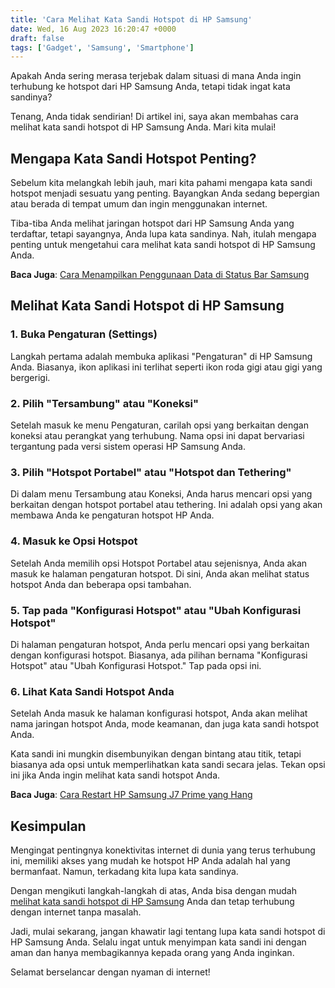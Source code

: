 ```yaml
---
title: 'Cara Melihat Kata Sandi Hotspot di HP Samsung'
date: Wed, 16 Aug 2023 16:20:47 +0000
draft: false
tags: ['Gadget', 'Samsung', 'Smartphone']
---
```


Apakah Anda sering merasa terjebak dalam situasi di mana Anda ingin terhubung ke hotspot dari HP Samsung Anda, tetapi tidak ingat kata sandinya?

Tenang, Anda tidak sendirian! Di artikel ini, saya akan membahas cara melihat kata sandi hotspot di HP Samsung Anda. Mari kita mulai!

**Mengapa Kata Sandi Hotspot Penting?**
---------------------------------------

Sebelum kita melangkah lebih jauh, mari kita pahami mengapa kata sandi hotspot menjadi sesuatu yang penting. Bayangkan Anda sedang bepergian atau berada di tempat umum dan ingin menggunakan internet.

Tiba-tiba Anda melihat jaringan hotspot dari HP Samsung Anda yang terdaftar, tetapi sayangnya, Anda lupa kata sandinya. Nah, itulah mengapa penting untuk mengetahui cara melihat kata sandi hotspot di HP Samsung Anda.

**Baca Juga**: [Cara Menampilkan Penggunaan Data di Status Bar Samsung](https://blog.ajiekusumadhany.com/cara-menampilkan-penggunaan-data-di-status-bar-samsung/)

**Melihat Kata Sandi Hotspot di HP Samsung**
--------------------------------------------

### **1\. Buka Pengaturan (Settings)**

Langkah pertama adalah membuka aplikasi "Pengaturan" di HP Samsung Anda. Biasanya, ikon aplikasi ini terlihat seperti ikon roda gigi atau gigi yang bergerigi.

### **2\. Pilih "Tersambung" atau "Koneksi"**

Setelah masuk ke menu Pengaturan, carilah opsi yang berkaitan dengan koneksi atau perangkat yang terhubung. Nama opsi ini dapat bervariasi tergantung pada versi sistem operasi HP Samsung Anda.

### **3\. Pilih "Hotspot Portabel" atau "Hotspot dan Tethering"**

Di dalam menu Tersambung atau Koneksi, Anda harus mencari opsi yang berkaitan dengan hotspot portabel atau tethering. Ini adalah opsi yang akan membawa Anda ke pengaturan hotspot HP Anda.

### **4\. Masuk ke Opsi Hotspot**

Setelah Anda memilih opsi Hotspot Portabel atau sejenisnya, Anda akan masuk ke halaman pengaturan hotspot. Di sini, Anda akan melihat status hotspot Anda dan beberapa opsi tambahan.

### **5\. Tap pada "Konfigurasi Hotspot" atau "Ubah Konfigurasi Hotspot"**

Di halaman pengaturan hotspot, Anda perlu mencari opsi yang berkaitan dengan konfigurasi hotspot. Biasanya, ada pilihan bernama "Konfigurasi Hotspot" atau "Ubah Konfigurasi Hotspot." Tap pada opsi ini.

### **6\. Lihat Kata Sandi Hotspot Anda**

Setelah Anda masuk ke halaman konfigurasi hotspot, Anda akan melihat nama jaringan hotspot Anda, mode keamanan, dan juga kata sandi hotspot Anda.

Kata sandi ini mungkin disembunyikan dengan bintang atau titik, tetapi biasanya ada opsi untuk memperlihatkan kata sandi secara jelas. Tekan opsi ini jika Anda ingin melihat kata sandi hotspot Anda.

**Baca Juga**: [Cara Restart HP Samsung J7 Prime yang Hang](https://blog.ajiekusumadhany.com/cara-restart-hp-samsung-j7-prime-yang-hang/)

**Kesimpulan**
--------------

Mengingat pentingnya konektivitas internet di dunia yang terus terhubung ini, memiliki akses yang mudah ke hotspot HP Anda adalah hal yang bermanfaat. Namun, terkadang kita lupa kata sandinya.

Dengan mengikuti langkah-langkah di atas, Anda bisa dengan mudah [melihat kata sandi hotspot di HP Samsung](https://blog.ajiekusumadhany.com/cara-melihat-kata-sandi-hotspot-di-hp-samsung) Anda dan tetap terhubung dengan internet tanpa masalah.

Jadi, mulai sekarang, jangan khawatir lagi tentang lupa kata sandi hotspot di HP Samsung Anda. Selalu ingat untuk menyimpan kata sandi ini dengan aman dan hanya membagikannya kepada orang yang Anda inginkan.

Selamat berselancar dengan nyaman di internet!